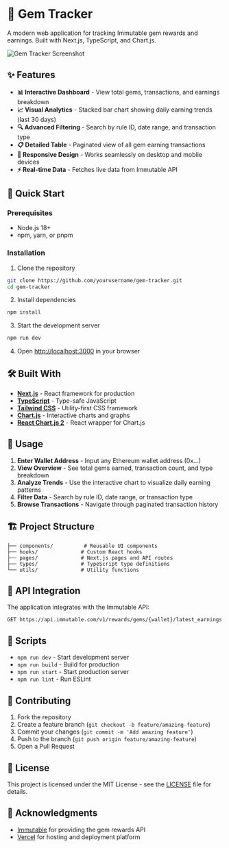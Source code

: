 # 💎 Gem Tracker

A modern web application for tracking Immutable gem rewards and earnings. Built with Next.js, TypeScript, and Chart.js.

![Gem Tracker Screenshot](https://via.placeholder.com/800x400/1f2937/ffffff?text=Gem+Tracker+Dashboard)

## ✨ Features

- **📊 Interactive Dashboard** - View total gems, transactions, and earnings breakdown
- **📈 Visual Analytics** - Stacked bar chart showing daily earning trends (last 30 days)
- **🔍 Advanced Filtering** - Search by rule ID, date range, and transaction type
- **📋 Detailed Table** - Paginated view of all gem earning transactions
- **📱 Responsive Design** - Works seamlessly on desktop and mobile devices
- **⚡ Real-time Data** - Fetches live data from Immutable API

## 🚀 Quick Start

### Prerequisites

- Node.js 18+ 
- npm, yarn, or pnpm

### Installation

1. Clone the repository
```bash
git clone https://github.com/yourusername/gem-tracker.git
cd gem-tracker
```

2. Install dependencies
```bash
npm install
```

3. Start the development server
```bash
npm run dev
```

4. Open [http://localhost:3000](http://localhost:3000) in your browser

## 🛠️ Built With

- **[Next.js](https://nextjs.org/)** - React framework for production
- **[TypeScript](https://www.typescriptlang.org/)** - Type-safe JavaScript
- **[Tailwind CSS](https://tailwindcss.com/)** - Utility-first CSS framework
- **[Chart.js](https://www.chartjs.org/)** - Interactive charts and graphs
- **[React Chart.js 2](https://react-chartjs-2.js.org/)** - React wrapper for Chart.js

## 📖 Usage

1. **Enter Wallet Address** - Input any Ethereum wallet address (0x...)
2. **View Overview** - See total gems earned, transaction count, and type breakdown
3. **Analyze Trends** - Use the interactive chart to visualize daily earning patterns
4. **Filter Data** - Search by rule ID, date range, or transaction type
5. **Browse Transactions** - Navigate through paginated transaction history

## 🏗️ Project Structure

```
├── components/          # Reusable UI components
├── hooks/              # Custom React hooks
├── pages/              # Next.js pages and API routes
├── types/              # TypeScript type definitions
└── utils/              # Utility functions
```

## 🔧 API Integration

The application integrates with the Immutable API:
```
GET https://api.immutable.com/v1/rewards/gems/{wallet}/latest_earnings
```

## 📝 Scripts

- `npm run dev` - Start development server
- `npm run build` - Build for production
- `npm run start` - Start production server
- `npm run lint` - Run ESLint

## 🤝 Contributing

1. Fork the repository
2. Create a feature branch (`git checkout -b feature/amazing-feature`)
3. Commit your changes (`git commit -m 'Add amazing feature'`)
4. Push to the branch (`git push origin feature/amazing-feature`)
5. Open a Pull Request

## 📄 License

This project is licensed under the MIT License - see the [LICENSE](LICENSE) file for details.

## 🙏 Acknowledgments

- [Immutable](https://www.immutable.com/) for providing the gem rewards API
- [Vercel](https://vercel.com/) for hosting and deployment platform